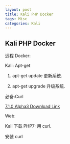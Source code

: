 ```yaml
---
layout: post
title: Kali PHP Docker
tags: Misc
categories: Kali
---
```





## Kali PHP Docker

远程 Docker:

Kali: Apt-get

1. apt-get update
更新系统.

2. apt-get upgrade
升级系统.

必备:Curl

[7.1.0 Alpha3 Download Link][1]

Web: 

Kali 下载 PHP7:
用 curl.

安装 curl





[1]:	https://downloads.php.net/~krakjoe/php-7.1.0alpha3.tar.gz